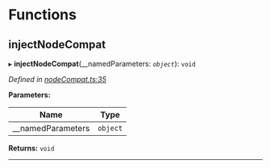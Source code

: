 

# Functions

<a id="injectnodecompat"></a>

##  injectNodeCompat

▸ **injectNodeCompat**(__namedParameters: *`object`*): `void`

*Defined in [nodeCompat.ts:35](https://github.com/polkadot-js/api/blob/c431815/packages/api/src/nodeCompat.ts#L35)*

**Parameters:**

| Name | Type |
| ------ | ------ |
| __namedParameters | `object` |

**Returns:** `void`

___

